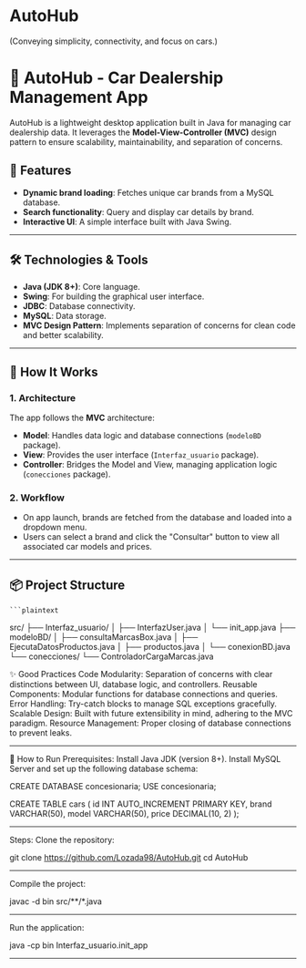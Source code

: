 # AutoHub
(Conveying simplicity, connectivity, and focus on cars.)

# 🚗 AutoHub - Car Dealership Management App

AutoHub is a lightweight desktop application built in Java for managing car dealership data. It leverages the **Model-View-Controller (MVC)** design pattern to ensure scalability, maintainability, and separation of concerns.

## 📖 Features
- **Dynamic brand loading**: Fetches unique car brands from a MySQL database.
- **Search functionality**: Query and display car details by brand.
- **Interactive UI**: A simple interface built with Java Swing.

---

## 🛠️ Technologies & Tools
- **Java (JDK 8+)**: Core language.
- **Swing**: For building the graphical user interface.
- **JDBC**: Database connectivity.
- **MySQL**: Data storage.
- **MVC Design Pattern**: Implements separation of concerns for clean code and better scalability.

---

## 🚀 How It Works
### 1. **Architecture**
The app follows the **MVC** architecture:
- **Model**: Handles data logic and database connections (`modeloBD` package).
- **View**: Provides the user interface (`Interfaz_usuario` package).
- **Controller**: Bridges the Model and View, managing application logic (`conecciones` package).

### 2. **Workflow**
- On app launch, brands are fetched from the database and loaded into a dropdown menu.
- Users can select a brand and click the "Consultar" button to view all associated car models and prices.

---

## 📦 Project Structure
    ```plaintext
src/
├── Interfaz_usuario/
│   ├── InterfazUser.java
│   └── init_app.java
├── modeloBD/
│   ├── consultaMarcasBox.java
│   ├── EjecutaDatosProductos.java
│   ├── productos.java
│   └── conexionBD.java
└── conecciones/
    └── ControladorCargaMarcas.java

✨ Good Practices
Code Modularity: Separation of concerns with clear distinctions between UI, database logic, and controllers.
Reusable Components: Modular functions for database connections and queries.
Error Handling: Try-catch blocks to manage SQL exceptions gracefully.
Scalable Design: Built with future extensibility in mind, adhering to the MVC paradigm.
Resource Management: Proper closing of database connections to prevent leaks.

--------------------------------------------------
🔧 How to Run
Prerequisites:
Install Java JDK (version 8+).
Install MySQL Server and set up the following database schema:

CREATE DATABASE concesionaria;
USE concesionaria;

CREATE TABLE cars (
    id INT AUTO_INCREMENT PRIMARY KEY,
    brand VARCHAR(50),
    model VARCHAR(50),
    price DECIMAL(10, 2)
);

--------------------------------------------------

Steps:
Clone the repository:

git clone https://github.com/Lozada98/AutoHub.git
cd AutoHub

--------------------------------------------------

Compile the project:

javac -d bin src/**/*.java

--------------------------------------------------
Run the application:

java -cp bin Interfaz_usuario.init_app

--------------------------------------------------

